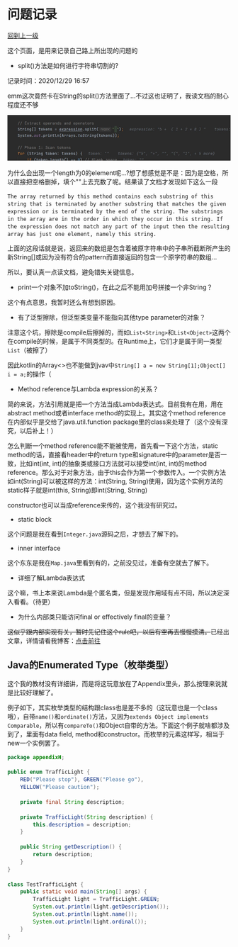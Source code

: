 # 问题记录

[回到上一级](index.md)

这个页面，是用来记录自己路上所出现的问题的

- split()方法是如何进行字符串切割的?

记录时间：2020/12/29 16:57

emm这次竟然卡在String的split()方法里面了…不过这也证明了，我读文档的耐心程度还不够

![问题图](./images/20201229112401.jpg)

为什么会出现一个length为0的element呢…?想了想感觉是不是：因为是空格，所以直接把空格删掉，填个""上去充数了呢。结果读了文档才发现如下这么一段

`
The array returned by this method contains each substring of this string that is terminated by another substring that matches the given expression or is terminated by the end of the string. The substrings in the array are in the order in which they occur in this string. If the expression does not match any part of the input then the resulting array has just one element, namely this string.
`

上面的这段话就是说，返回来的数组是包含着被原字符串中的子串所截断所产生的新String[]或因为没有符合的pattern而直接返回的包含一个原字符串的数组…

所以，要认真一点读文档，避免错失关键信息。

- print一个对象不加toString()，在此之后不能用加号拼接一个非String？

这个有点意思，我暂时还么有想到原因。

- 有了泛型擦除，但泛型类变量不能指向其他type parameter的对象？

注意这个坑，擦除是compile后擦掉的，而如`List<String>`和`List<Object>`这两个在compile的时候，是属于不同类型的。在Runtime上，它们才是属于同一类型`List`（被擦了）

因此kotlin的Array<>也不能做到jvav中`String[] a = new String[1];Object[] i = a;`的操作（

- Method reference与Lambda expression的关系？

简的来说，方法引用就是把一个方法当成Lambda表达式。目前我有在用，用在abstract method或者interface method的实现上。其实这个method reference在内部似乎是交给了java.util.function package里的class来处理了（这个没有深究，以后补上！）

怎么判断一个method reference能不能被使用，首先看一下这个方法，static method的话，直接看header中的return type和signature中的parameter是否一致，比如int(int, int)的抽象类或接口方法就可以接受int(int, int)的method reference。那么对于对象方法，由于this会作为第一个参数传入。一个实例方法如int(String)可以被这样的方法：int(String, String)使用，因为这个实例方法的static样子就是int(this, String)即int(String, String)

constructor也可以当成reference来传的，这个我没有研究过。

- static block

这个问题是我在看到`Integer.java`源码之后，才想去了解下的。

- inner interface

这个东东是我在`Map.java`里看到有的，之前没见过，准备有空就去了解下。

- 详细了解Lambda表达式

这个嘛，书上本来说Lambda是个匿名类，但是发现作用域有点不同，所以决定深入看看。（待更）

- 为什么内部类只能访问final or effectively final的变量？

~~这似乎跟内部实现有关，暂时先记住这个rule吧，以后有空再去慢慢摸清。~~已经出文章，详情请看我博客：[点击前往](https://blog.situ2001.com/contents/3b19f30c2f96/)

## Java的Enumerated Type（枚举类型）

这个我的教材没有详细讲，而是将这玩意放在了Appendix里头，那么按理来说就是比较好理解了。

例子如下，其实枚举类型的结构跟class也是差不多的（这玩意也是一个class哦），自带`name()`和`ordinate()`方法，又因为`extends Object implements Comparable`，所以有`compareTo()`和Object自带的方法。下面这个例子就啥都涉及到了，里面有data field, method和constructor。而枚举的元素这样写，相当于new一个实例罢了。

``` java
package appendixH;

public enum TrafficLight {
    RED("Please stop"), GREEN("Please go"),
    YELLOW("Please caution");

    private final String description;

    private TrafficLight(String description) {
        this.description = description;
    }

    public String getDescription() {
        return description;
    }
}

class TestTrafficLight {
    public static void main(String[] args) {
        TrafficLight light = TrafficLight.GREEN;
        System.out.println(light.getDescription());
        System.out.println(light.name());
        System.out.println(light.ordinal());
    }
}
```
